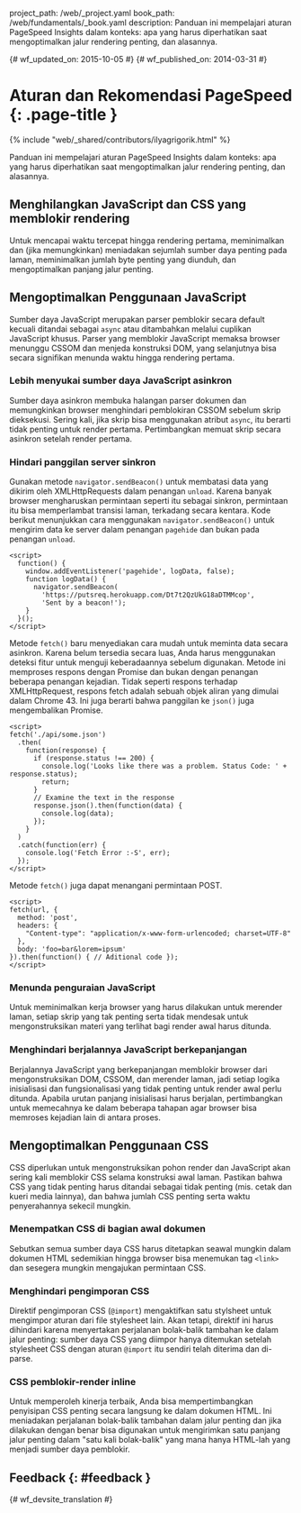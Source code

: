 project_path: /web/_project.yaml book_path: /web/fundamentals/_book.yaml description: Panduan ini mempelajari aturan PageSpeed Insights dalam konteks: apa yang harus diperhatikan saat mengoptimalkan jalur rendering penting, dan alasannya.

{# wf_updated_on: 2015-10-05 #} {# wf_published_on: 2014-03-31 #}

# Aturan dan Rekomendasi PageSpeed {: .page-title }

{% include "web/_shared/contributors/ilyagrigorik.html" %}

Panduan ini mempelajari aturan PageSpeed Insights dalam konteks: apa yang harus diperhatikan saat mengoptimalkan jalur rendering penting, dan alasannya.

## Menghilangkan JavaScript dan CSS yang memblokir rendering

Untuk mencapai waktu tercepat hingga rendering pertama, meminimalkan dan (jika memungkinkan) meniadakan sejumlah sumber daya penting pada laman, meminimalkan jumlah byte penting yang diunduh, dan mengoptimalkan panjang jalur penting.

## Mengoptimalkan Penggunaan JavaScript

Sumber daya JavaScript merupakan parser pemblokir secara default kecuali ditandai sebagai `async` atau ditambahkan melalui cuplikan JavaScript khusus. Parser yang memblokir JavaScript memaksa browser menunggu CSSOM dan menjeda konstruksi DOM, yang selanjutnya bisa secara signifikan menunda waktu hingga rendering pertama.

### Lebih menyukai sumber daya JavaScript asinkron

Sumber daya asinkron membuka halangan parser dokumen dan memungkinkan browser menghindari pemblokiran CSSOM sebelum skrip dieksekusi. Sering kali, jika skrip bisa menggunakan atribut `async`, itu berarti tidak penting untuk render pertama. Pertimbangkan memuat skrip secara asinkron setelah render pertama.

### Hindari panggilan server sinkron

Gunakan metode `navigator.sendBeacon()` untuk membatasi data yang dikirim oleh XMLHttpRequests dalam penangan `unload`. Karena banyak browser mengharuskan permintaan seperti itu sebagai sinkron, permintaan itu bisa memperlambat transisi laman, terkadang secara kentara. Kode berikut menunjukkan cara menggunakan `navigator.sendBeacon()` untuk mengirim data ke server dalam penangan `pagehide` dan bukan pada penangan `unload`.

    <script>
      function() {
        window.addEventListener('pagehide', logData, false);
        function logData() {
          navigator.sendBeacon(
            'https://putsreq.herokuapp.com/Dt7t2QzUkG18aDTMMcop',
            'Sent by a beacon!');
        }
      }();
    </script>
    

Metode `fetch()` baru menyediakan cara mudah untuk meminta data secara asinkron. Karena belum tersedia secara luas, Anda harus menggunakan deteksi fitur untuk menguji keberadaannya sebelum digunakan. Metode ini memproses respons dengan Promise dan bukan dengan penangan beberapa penangan kejadian. Tidak seperti respons terhadap XMLHttpRequest, respons fetch adalah sebuah objek aliran yang dimulai dalam Chrome 43. Ini juga berarti bahwa panggilan ke `json()` juga mengembalikan Promise.

    <script>
    fetch('./api/some.json')  
      .then(  
        function(response) {  
          if (response.status !== 200) {  
            console.log('Looks like there was a problem. Status Code: ' +  response.status);  
            return;  
          }
          // Examine the text in the response  
          response.json().then(function(data) {  
            console.log(data);  
          });  
        }  
      )  
      .catch(function(err) {  
        console.log('Fetch Error :-S', err);  
      });
    </script>
    

Metode `fetch()` juga dapat menangani permintaan POST.

    <script>
    fetch(url, {
      method: 'post',
      headers: {  
        "Content-type": "application/x-www-form-urlencoded; charset=UTF-8"  
      },  
      body: 'foo=bar&lorem=ipsum'  
    }).then(function() { // Aditional code });
    </script>
    

### Menunda penguraian JavaScript

Untuk meminimalkan kerja browser yang harus dilakukan untuk merender laman, setiap skrip yang tak penting serta tidak mendesak untuk mengonstruksikan materi yang terlihat bagi render awal harus ditunda.

### Menghindari berjalannya JavaScript berkepanjangan

Berjalannya JavaScript yang berkepanjangan memblokir browser dari mengonstruksikan DOM, CSSOM, dan merender laman, jadi setiap logika inisialisasi dan fungsionalisasi yang tidak penting untuk render awal perlu ditunda. Apabila urutan panjang inisialisasi harus berjalan, pertimbangkan untuk memecahnya ke dalam beberapa tahapan agar browser bisa memroses kejadian lain di antara proses.

## Mengoptimalkan Penggunaan CSS

CSS diperlukan untuk mengonstruksikan pohon render dan JavaScript akan sering kali memblokir CSS selama konstruksi awal laman. Pastikan bahwa CSS yang tidak penting harus ditandai sebagai tidak penting (mis. cetak dan kueri media lainnya), dan bahwa jumlah CSS penting serta waktu penyerahannya sekecil mungkin.

### Menempatkan CSS di bagian awal dokumen

Sebutkan semua sumber daya CSS harus ditetapkan seawal mungkin dalam dokumen HTML sedemikian hingga browser bisa menemukan tag `<link>` dan sesegera mungkin mengajukan permintaan CSS.

### Menghindari pengimporan CSS

Direktif pengimporan CSS (`@import`) mengaktifkan satu stylsheet untuk mengimpor aturan dari file stylesheet lain. Akan tetapi, direktif ini harus dihindari karena menyertakan perjalanan bolak-balik tambahan ke dalam jalur penting: sumber daya CSS yang diimpor hanya ditemukan setelah stylesheet CSS dengan aturan `@import` itu sendiri telah diterima dan di-parse.

### CSS pemblokir-render inline

Untuk memperoleh kinerja terbaik, Anda bisa mempertimbangkan penyisipan CSS penting secara langsung ke dalam dokumen HTML. Ini meniadakan perjalanan bolak-balik tambahan dalam jalur penting dan jika dilakukan dengan benar bisa digunakan untuk mengirimkan satu panjang jalur penting dalam "satu kali bolak-balik" yang mana hanya HTML-lah yang menjadi sumber daya pemblokir.

## Feedback {: #feedback }

{# wf_devsite_translation #}
